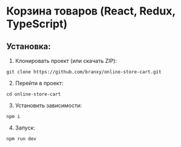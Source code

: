 # Корзина товаров (React, Redux, TypeScript)

## Установка:

1. Клонировать проект (или скачать ZIP):

```
git clone https://github.com/branxy/online-store-cart.git
```

2. Перейти в проект:

```
cd online-store-cart
```

3. Установить зависимости:

```
npm i
```

4. Запуск:

```
npm run dev
```

